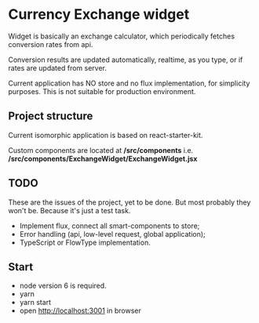 # Currency Exchange widget

Widget is basically an exchange calculator, which periodically fetches conversion rates from api.

Conversion results are updated automatically, realtime, as you type, or if rates are updated from server.

Current application has NO store and no flux implementation, for simplicity purposes.
This is not suitable for production environment.

## Project structure

Current isomorphic application is based on react-starter-kit.

Custom components are located at **/src/components** i.e. **/src/components/ExchangeWidget/ExchangeWidget.jsx**

## TODO
These are the issues of the project, yet to be done. But most probably they won't be. Because it's just a test task.

- Implement flux, connect all smart-components to store;
- Error handling (api, low-level request, global application);
- TypeScript or FlowType implementation.

## Start
- node version 6 is required.
- yarn
- yarn start
- open [http://localhost:3001](http://localhost:3001) in browser